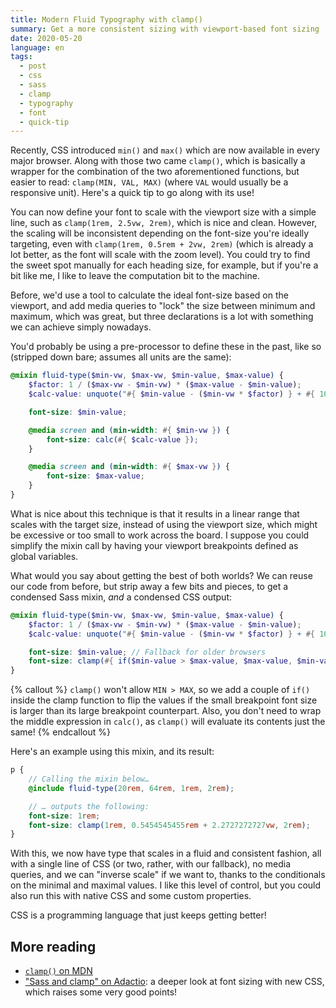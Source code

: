```yaml
---
title: Modern Fluid Typography with clamp()
summary: Get a more consistent sizing with viewport-based font sizing
date: 2020-05-20
language: en
tags:
  - post
  - css
  - sass
  - clamp
  - typography
  - font
  - quick-tip
---
```


Recently, CSS introduced `min()` and `max()` which are now available in every major browser. Along with those two came `clamp()`, which is basically a wrapper for the combination of the two aforementioned functions, but easier to read: `clamp(MIN, VAL, MAX)` (where `VAL` would usually be a responsive unit). Here's a quick tip to go along with its use!

You can now define your font to scale with the viewport size with a simple line, such as `clamp(1rem, 2.5vw, 2rem)`, which is nice and clean. However, the scaling will be inconsistent depending on the font-size you're ideally targeting, even with `clamp(1rem, 0.5rem + 2vw, 2rem)` (which is already a lot better, as the font will scale with the zoom level). You could try to find the sweet spot manually for each heading size, for example, but if you're a bit like me, I like to leave the computation bit to the machine.

Before, we'd use a tool to calculate the ideal font-size based on the viewport, and add media queries to "lock" the size between minimum and maximum, which was great, but three declarations is a lot with something we can achieve simply nowadays.

You'd probably be using a pre-processor to define these in the past, like so (stripped down bare; assumes all units are the same):

```scss
@mixin fluid-type($min-vw, $max-vw, $min-value, $max-value) {
    $factor: 1 / ($max-vw - $min-vw) * ($max-value - $min-value);
    $calc-value: unquote("#{ $min-value - ($min-vw * $factor) } + #{ 100vw * $factor }");

    font-size: $min-value;

    @media screen and (min-width: #{ $min-vw }) {
        font-size: calc(#{ $calc-value });
    }

    @media screen and (min-width: #{ $max-vw }) {
        font-size: $max-value;
    }
}
```

What is nice about this technique is that it results in a linear range that scales with the target size, instead of using the viewport size, which might be excessive or too small to work across the board. I suppose you could simplify the mixin call by having your viewport breakpoints defined as global variables.

What would you say about getting the best of both worlds? We can reuse our code from before, but strip away a few bits and pieces, to get a condensed Sass mixin, *and* a condensed CSS output:

```scss
@mixin fluid-type($min-vw, $max-vw, $min-value, $max-value) {
    $factor: 1 / ($max-vw - $min-vw) * ($max-value - $min-value);
    $calc-value: unquote("#{ $min-value - ($min-vw * $factor) } + #{ 100vw * $factor }");

    font-size: $min-value; // Fallback for older browsers
    font-size: clamp(#{ if($min-value > $max-value, $max-value, $min-value) }, #{ $calc-value }, #{ if($min-value > $max-value, $min-value, $max-value) });
}
```

{% callout %}
`clamp()` won't allow `MIN > MAX`, so we add a couple of `if()` inside the clamp function to flip the values if the small breakpoint font size is larger than its large breakpoint counterpart. Also, you don't need to wrap the middle expression in `calc()`, as `clamp()` will evaluate its contents just the same!
{% endcallout %}

Here's an example using this mixin, and its result:

```scss
p {
    // Calling the mixin below…
    @include fluid-type(20rem, 64rem, 1rem, 2rem);

    // … outputs the following:
    font-size: 1rem;
    font-size: clamp(1rem, 0.5454545455rem + 2.2727272727vw, 2rem);
}
```

With this, we now have type that scales in a fluid and consistent fashion, all with a single line of CSS (or two, rather, with our fallback), no media queries, and we can "inverse scale" if we want to, thanks to the conditionals on the minimal and maximal values. I like this level of control, but you could also run this with native CSS and some custom properties.

CSS is a programming language that just keeps getting better!

## More reading

- [`clamp()` on MDN](https://developer.mozilla.org/en-US/docs/Web/CSS/clamp)
- ["Sass and clamp" on Adactio](https://adactio.com/journal/16887): a deeper look at font sizing with new CSS, which raises some very good points!